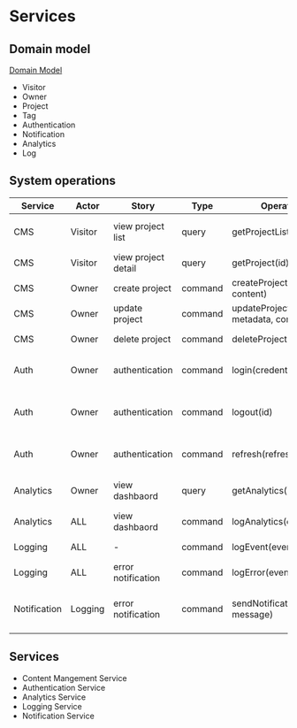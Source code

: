 # Services 

## Domain model 
[Domain Model](https://www.figma.com/board/KbTFzGSjoDWLn48sB3dicG/Server?node-id=0-1&p=f&t=gtjuR8M1aZok18ya-0)
- Visitor 
- Owner 
- Project 
- Tag
- Authentication 
- Notification 
- Analytics 
- Log

## System operations

| Service      | Actor   | Story               | Type    | Operation                            | Description                          | 
| ------------ | ------- | ------------------- | ------- | ------------------------------------ | ------------------------------------ | 
| CMS          | Visitor | view project list   | query   | getProjectList()                     | retrieve a list of projects          | 
| CMS          | Visitor | view project detail | query   | getProject(id)                       | retrieve a project                   | 
| CMS          | Owner   | create project      | command | createProject(metadata, content)     | create a project                     | 
| CMS          | Owner   | update project      | command | updateProject(id, metadata, content) | update a project                     | 
| CMS          | Owner   | delete project      | command | deleteProject(id)                    | delete a project                     | 
| Auth         | Owner   | authentication      | command | login(credentials)                   | log the owner into the system        | 
| Auth         | Owner   | authentication      | command | logout(id)                           | log the owner out of the system      | 
| Auth         | Owner   | authentication      | command | refresh(refreshToken)                | refresh access token                 | 
| Analytics    | Owner   | view dashbaord      | query   | getAnalytics()                       | retrieve web traffic data            | 
| Analytics    | ALL     | view dashbaord      | command | logAnalytics(eventData)              | logs web traffic data                | 
| Logging      | ALL     | -                   | command | logEvent(eventData)                  | logs system events                   | 
| Logging      | ALL     | error notification  | command | logError(eventData)                  | logs system errors                   | 
| Notification | Logging | error notification  | command | sendNotification(id, message)        | sends an error notification to owner | 

## Services 

- Content Mangement Service
- Authentication Service
- Analytics Service
- Logging Service
- Notification Service